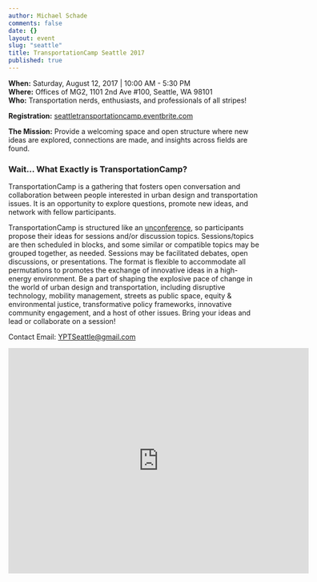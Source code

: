 ```yaml
---
author: Michael Schade
comments: false
date: {}
layout: event
slug: "seattle"
title: TransportationCamp Seattle 2017
published: true
---
```

**When:** Saturday, August 12, 2017    |    10:00 AM - 5:30 PM<br>
**Where:** Offices of MG2, 1101 2nd Ave #100, Seattle, WA 98101<br>
**Who:** Transportation nerds, enthusiasts, and professionals of all stripes!

**Registration:** [seattletransportationcamp.eventbrite.com](https://seattletransportationcamp.eventbrite.com)

**The Mission:** Provide a welcoming space and open structure where new ideas are explored, connections are made, and insights across fields are found.

### Wait... What Exactly is TransportationCamp?
TransportationCamp is a gathering that fosters open conversation and collaboration between people interested in urban design and transportation issues. It is an opportunity to explore questions, promote new ideas, and network with fellow participants.

TransportationCamp is structured like an [unconference](https://en.wikipedia.org/wiki/Unconference), so participants propose their ideas for sessions and/or discussion topics. Sessions/topics are then scheduled in blocks, and some similar or compatible topics may be grouped together, as needed. Sessions may be facilitated debates, open discussions, or presentations. The format is flexible to accommodate all permutations to promotes the exchange of innovative ideas in a high-energy environment. Be a part of shaping the explosive pace of change in the world of urban design and transportation, including disruptive technology, mobility management, streets as public space, equity & environmental justice, transformative policy frameworks, innovative community engagement, and a host of other issues. Bring your ideas and lead or collaborate on a session!

Contact Email: [YPTSeattle@gmail.com](YPTSeattle@gmail.com)

<iframe src="https://www.google.com/maps/embed?pb=!1m18!1m12!1m3!1d2690.0389564498914!2d-122.33830848436958!3d47.60593217918458!2m3!1f0!2f0!3f0!3m2!1i1024!2i768!4f13.1!3m3!1m2!1s0x54906ab1978c1d45%3A0x80d59f152a235c9e!2s1101+2nd+Ave%2C+Seattle%2C+WA+98101!5e0!3m2!1sen!2sus!4v1498363332181" width="600" height="450" frameborder="0" style="border:0" allowfullscreen></iframe>
